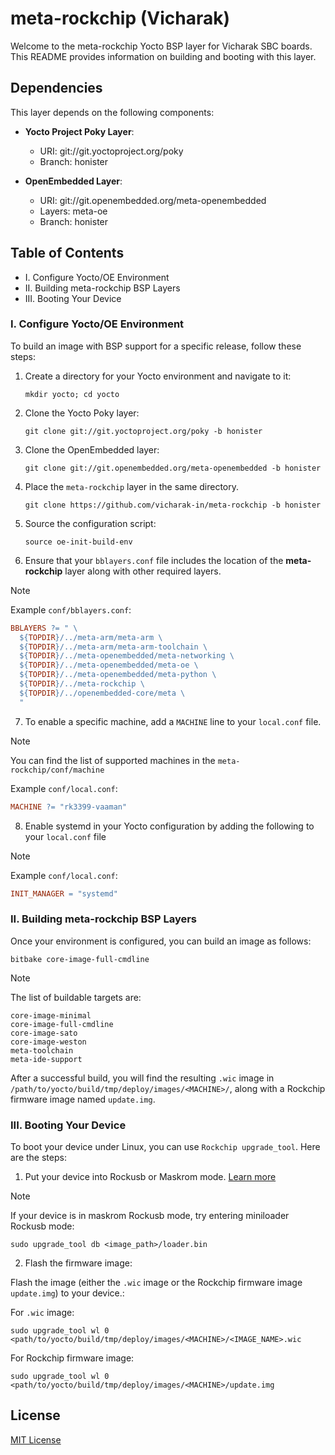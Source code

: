 # meta-rockchip (Vicharak)

Welcome to the meta-rockchip Yocto BSP layer for Vicharak SBC boards.
This README provides information on building and booting with this layer.

## Dependencies

This layer depends on the following components:

- **Yocto Project Poky Layer**:
  - URI: git://git.yoctoproject.org/poky
  - Branch: honister

- **OpenEmbedded Layer**:
  - URI: git://git.openembedded.org/meta-openembedded
  - Layers: meta-oe
  - Branch: honister

## Table of Contents

- I. Configure Yocto/OE Environment
- II. Building meta-rockchip BSP Layers
- III. Booting Your Device

### I. Configure Yocto/OE Environment

To build an image with BSP support for a specific release, follow these steps:

1. Create a directory for your Yocto environment and navigate to it:

   ```shell
   mkdir yocto; cd yocto
   ```

2. Clone the Yocto Poky layer:

   ```shell
   git clone git://git.yoctoproject.org/poky -b honister
   ```

3. Clone the OpenEmbedded layer:

   ```shell
   git clone git://git.openembedded.org/meta-openembedded -b honister
   ```

4. Place the `meta-rockchip` layer in the same directory.

   ```shell
   git clone https://github.com/vicharak-in/meta-rockchip -b honister
   ```

5. Source the configuration script:

   ```shell
   source oe-init-build-env
   ```

6. Ensure that your `bblayers.conf` file includes the location of the
   **meta-rockchip** layer along with other required layers.

> [!NOTE]
> Example `conf/bblayers.conf`:
>
> ```Makefile
> BBLAYERS ?= " \
>   ${TOPDIR}/../meta-arm/meta-arm \
>   ${TOPDIR}/../meta-arm/meta-arm-toolchain \
>   ${TOPDIR}/../meta-openembedded/meta-networking \
>   ${TOPDIR}/../meta-openembedded/meta-oe \
>   ${TOPDIR}/../meta-openembedded/meta-python \
>   ${TOPDIR}/../meta-rockchip \
>   ${TOPDIR}/../openembedded-core/meta \
>   "
> ```

7. To enable a specific machine, add a `MACHINE` line to your `local.conf` file.

> [!NOTE]
> You can find the list of supported machines in the `meta-rockchip/conf/machine`
>
> Example `conf/local.conf`:
>
> ```Makefile
> MACHINE ?= "rk3399-vaaman"
> ```

8. Enable systemd in your Yocto configuration by adding the following to your
   `local.conf` file

> [!NOTE]
> Example `conf/local.conf`:
>
> ```Makefile
> INIT_MANAGER = "systemd"
> ```

### II. Building meta-rockchip BSP Layers

Once your environment is configured, you can build an image as follows:

```shell
bitbake core-image-full-cmdline
```

> [!NOTE]
> The list of buildable targets are:
>
> ```text
> core-image-minimal
> core-image-full-cmdline
> core-image-sato
> core-image-weston
> meta-toolchain
> meta-ide-support
> ```

After a successful build, you will find the resulting `.wic` image in
`/path/to/yocto/build/tmp/deploy/images/<MACHINE>/`, along with a Rockchip
firmware image named `update.img`.

### III. Booting Your Device

To boot your device under Linux, you can use `Rockchip upgrade_tool`.
Here are the steps:

1. Put your device into Rockusb or Maskrom mode. [Learn more](http://docs.vicharak.in/vaaman-maskrom-mode.html)

> [!NOTE]
> If your device is in maskrom Rockusb mode, try entering miniloader Rockusb mode:
>
> ```shell
> sudo upgrade_tool db <image_path>/loader.bin
> ```

2. Flash the firmware image:

Flash the image (either the `.wic` image or the Rockchip
firmware image `update.img`) to your device.:

For `.wic` image:

```shell
sudo upgrade_tool wl 0 <path/to/yocto/build/tmp/deploy/images/<MACHINE>/<IMAGE_NAME>.wic
```

For Rockchip firmware image:

```shell
sudo upgrade_tool wl 0 <path/to/yocto/build/tmp/deploy/images/<MACHINE>/update.img
```

## License

[MIT License](./LICENSE)
